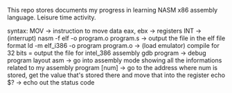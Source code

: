 This repo stores documents my progress in learning NASM x86 assembly language. Leisure time activity.

syntax:
MOV -> instruction to move data
eax, ebx -> registers
INT -> (interrupt)
nasm -f elf -o program.o program.s -> output the file in the elf file format
ld -m elf_i386 -o program program.o -> (load emulator) compile for 32 bits = output the file for intel_386 assembly
gdb program -> debug program
layout asm -> go into assembly mode showing all the informations related to my assembly program
[num] -> go to the address where num is stored, get the value that's stored there and move that into the register
echo $? -> echo out the status code
